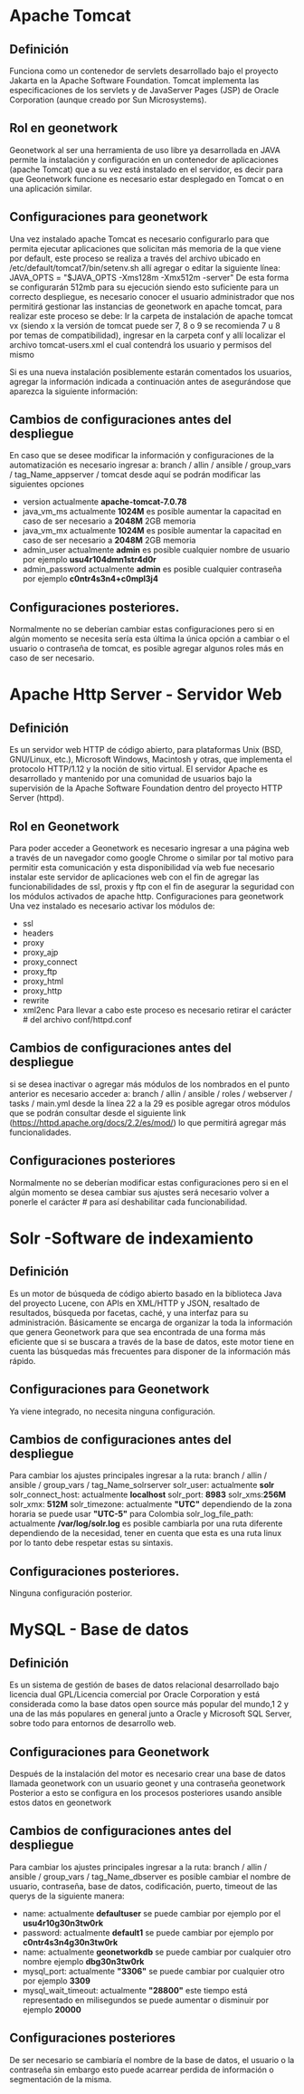 # Apache Tomcat

## Definición 
Funciona como un contenedor de servlets desarrollado bajo el proyecto Jakarta en la Apache Software Foundation. Tomcat implementa las especificaciones de los servlets y de JavaServer Pages (JSP) de Oracle Corporation (aunque creado por Sun Microsystems). 
## Rol en geonetwork 
Geonetwork al ser una herramienta de uso libre ya desarrollada en JAVA permite la instalación y configuración en un contenedor de aplicaciones (apache Tomcat) que a su vez está instalado en el servidor, es decir para que Geonetwork funcione es necesario estar desplegado en Tomcat o en una aplicación similar.

## Configuraciones para geonetwork 
Una vez instalado apache Tomcat es necesario configurarlo para que permita ejecutar aplicaciones que solicitan más memoria de la que viene por default, este proceso se realiza a través del archivo ubicado en /etc/default/tomcat7/bin/setenv.sh allí agregar o editar la siguiente línea: JAVA_OPTS = "$JAVA_OPTS -Xms128m -Xmx512m -server" De esta forma se configurarán 512mb para su ejecución siendo esto suficiente para un correcto despliegue, es necesario conocer el usuario administrador que nos permitirá gestionar las instancias de geonetwork en apache tomcat, para realizar este proceso se debe: Ir la carpeta de instalación de apache tomcat vx (siendo x la versión de tomcat puede ser 7, 8 o 9 se recomienda 7 u 8 por temas de compatibilidad), ingresar en la carpeta conf y allí localizar el archivo tomcat-users.xml el cual contendrá los usuario y permisos del mismo

Si es una nueva instalación posiblemente estarán comentados los usuarios, agregar la información indicada a continuación antes de asegurándose que aparezca la siguiente información:

## Cambios de configuraciones antes del despliegue
En caso que se desee modificar la información y configuraciones de la automatización es necesario ingresar a:
branch / allin / ansible / group_vars /  tag_Name_appserver / tomcat
desde aquí se podrán modificar las siguientes opciones
* version actualmente **apache-tomcat-7.0.78**
* java_vm_ms actualmente **1024M** es posible aumentar la capacitad en caso de ser necesario a **2048M** 2GB memoria
* java_vm_mx actualmente **1024M** es posible aumentar la capacitad en caso de ser necesario a **2048M** 2GB memoria
* admin_user actualmente **admin** es posible cualquier nombre de usuario por ejemplo **usu4r104dmn1str4d0r**
* admin_password actualmente **admin** es posible cualquier contraseña por ejemplo **c0ntr4s3n4+c0mpl3j4**


## Configuraciones posteriores. 
Normalmente no se deberían cambiar estas configuraciones pero si en algún momento se necesita sería esta última la única opción a cambiar o el usuario o contraseña de tomcat, es posible agregar algunos roles más en caso de ser necesario. 

# Apache Http Server - Servidor Web

## Definición

Es un servidor web HTTP de código abierto, para plataformas Unix (BSD, GNU/Linux, etc.), Microsoft Windows, Macintosh y otras, que implementa el protocolo HTTP/1.12 y la noción de sitio virtual. El servidor Apache es desarrollado y mantenido por una comunidad de usuarios bajo la supervisión de la Apache Software Foundation dentro del proyecto HTTP Server (httpd).

## Rol en Geonetwork 
Para poder acceder a Geonetwork es necesario ingresar a una página web a través de un navegador como google Chrome o similar por tal motivo para permitir esta comunicación y esta disponibilidad vía web fue necesario instalar este servidor de aplicaciones web con el fin de agregar las funcionabilidades de ssl, proxis y ftp con el fin de asegurar la seguridad con los módulos activados de apache http. Configuraciones para geonetwork Una vez instalado es necesario activar los módulos de:

* ssl
* headers
* proxy
* proxy_ajp
* proxy_connect
* proxy_ftp
* proxy_html
* proxy_http
* rewrite
* xml2enc
Para llevar a cabo este proceso es necesario retirar el carácter # del archivo conf/httpd.conf

## Cambios de configuraciones antes del despliegue
si se desea inactivar o agregar más módulos de los nombrados en el punto anterior es necesario acceder a:
branch / allin / ansible / roles / webserver / tasks / main.yml
desde la línea 22 a la 29 es posible agregar otros módulos que se podrán consultar desde el siguiente link (https://httpd.apache.org/docs/2.2/es/mod/) lo que permitirá agregar más funcionalidades.

## Configuraciones posteriores 
Normalmente no se deberían modificar estas configuraciones pero si en el algún momento se desea cambiar sus ajustes será necesario volver a ponerle el carácter # para así deshabilitar cada funcionabilidad.

# Solr -Software de indexamiento 

## Definición 

Es un motor de búsqueda de código abierto basado en la biblioteca Java del proyecto Lucene, con APIs en XML/HTTP y JSON, resaltado de resultados, búsqueda por facetas, caché, y una interfaz para su administración. Básicamente se encarga de organizar la toda la información que genera Geonetwork para que sea encontrada de una forma más eficiente que si se buscara a través de la base de datos, este motor tiene en cuenta las búsquedas más frecuentes para disponer de la información más rápido.

## Configuraciones para Geonetwork 
Ya viene integrado, no necesita ninguna configuración.

## Cambios de configuraciones antes del despliegue
Para cambiar los ajustes principales ingresar a la ruta:
branch / allin / ansible / group_vars /  tag_Name_solrserver
solr_user: actualmente  **solr**
solr_connect_host: actualmente **localhost**
solr_port: **8983**
solr_xms:**256M**
solr_xmx: **512M**
solr_timezone: actualmente **"UTC"** dependiendo de la zona horaria se puede usar **"UTC-5"** para Colombia
solr_log_file_path: actualmente **/var/log/solr.log** es posible cambiarla por una ruta diferente dependiendo de la necesidad, tener en cuenta que esta es una ruta linux por lo tanto debe respetar estas su sintaxis.

## Configuraciones posteriores.

Ninguna configuración posterior. 
# MySQL - Base de datos

## Definición

Es un sistema de gestión de bases de datos relacional desarrollado bajo licencia dual GPL/Licencia comercial por Oracle Corporation y está considerada como la base datos open source más popular del mundo,1 2 y una de las más populares en general junto a Oracle y Microsoft SQL Server, sobre todo para entornos de desarrollo web.

## Configuraciones para Geonetwork

Después de la instalación del motor es necesario crear una base de datos llamada geonetwork con un usuario geonet y una contraseña geonetwork Posterior a esto se configura en los procesos posteriores usando ansible estos datos en geonetwork

## Cambios de configuraciones antes del despliegue
Para cambiar los ajustes principales ingresar a la ruta:
branch / allin / ansible / group_vars /  tag_Name_dbserver
es posible cambiar el nombre de usuario, contraseña,  base de datos, codificación, puerto, timeout de las querys de la siguiente manera:
* name: actualmente **defaultuser** se puede cambiar por ejemplo por el **usu4r10g30n3tw0rk**
* password: actualmente **default1** se puede cambiar por ejemplo por **c0ntr4s3n4g30n3tw0rk**
* name: actualmente **geonetworkdb** se puede cambiar por cualquier otro nombre ejemplo **dbg30n3tw0rk**
* mysql_port: actualmente  **"3306"** se puede cambiar por cualquier otro por ejemplo **3309**
* mysql_wait_timeout: actualmente  **"28800"** este tiempo está representado en milisegundos se puede aumentar o disminuir por ejemplo **20000**

## Configuraciones posteriores

De ser necesario se cambiaría el nombre de la base de datos, el usuario o la contraseña sin embargo esto puede acarrear perdida de información o segmentación de la misma.

